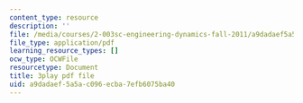 ```yaml
---
content_type: resource
description: ''
file: /media/courses/2-003sc-engineering-dynamics-fall-2011/a9dadaef5a5ac096ecba7efb6075ba40_GUvoVvXwoOQ.pdf
file_type: application/pdf
learning_resource_types: []
ocw_type: OCWFile
resourcetype: Document
title: 3play pdf file
uid: a9dadaef-5a5a-c096-ecba-7efb6075ba40
---
```

